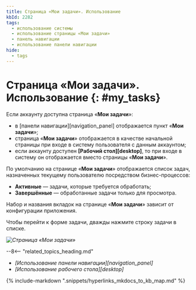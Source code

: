 ```yaml
---
title: Страница «Мои задачи». Использование
kbId: 2282
tags:
  - использование системы
  - использование страницы «Мои задачи»
  - панель навигации
  - использование панели навигации
hide:
  - tags
---
```


# Страница «Мои задачи». Использование {: #my_tasks}

Если аккаунту доступна страница «**Мои задачи**»:

- в [панели навигации][navigation_panel] отображается пункт «**Мои задачи**»;
- страница «**Мои задачи**» отображается в качестве начальной страницы при входе в систему пользователя с данным аккаунтом;
- если аккаунту доступен **[Рабочий стол][desktop]**, то при входе в систему он отображается вместо страницы «**Мои задачи**».

По умолчанию на странице «**Мои задачи**» отображается список задач, назначенных текущему пользователю посредством бизнес-процессов:

- **Активные** — задачи, которые требуется обработать;
- **Завершённые** — обработанные задачи только для просмотра.

Набор и названия вкладок на странице «**Мои задачи**» зависит от конфигурации приложения.

Чтобы перейти к форме задачи, дважды нажмите строку задачи в списке.

_![Страница «Мои задачи»](my_tasks.png)_

<div class="relatedTopics" markdown="block">

--8<-- "related_topics_heading.md"

- _[Использование панели навигации][navigation_panel]_
- _[Использование рабочего стола][desktop]_

</div>

{%
include-markdown ".snippets/hyperlinks_mkdocs_to_kb_map.md"
%}
